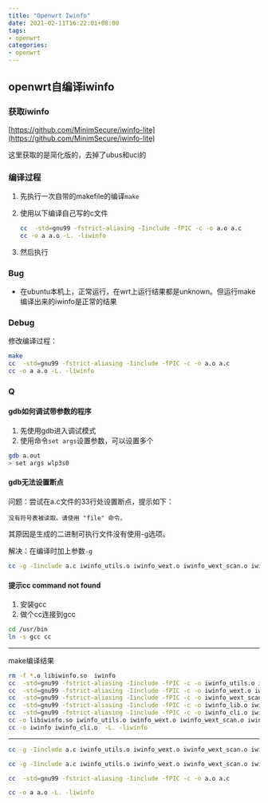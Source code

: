 ```yaml
---
title: "Openwrt Iwinfo"
date: 2021-02-11T16:22:01+08:00
tags:
- openwrt
categories: 
- openwrt
---
```


## openwrt自编译iwinfo

### 获取iwinfo

[https://github.com/MinimSecure/iwinfo-lite](https://github.com/MinimSecure/iwinfo-lite)

这里获取的是简化版的，去掉了ubus和uci的

<!--more-->

### 编译过程

1. 先执行一次自带的makefile的编译`make`

2. 使用以下编译自己写的c文件

   ```bash
   cc  -std=gnu99 -fstrict-aliasing -Iinclude -fPIC -c -o a.o a.c
   cc -o a a.o -L. -liwinfo
   ```

3. 然后执行

### Bug

- 在ubuntu本机上，正常运行，在wrt上运行结果都是unknown。但运行make编译出来的iwinfo是正常的结果

### Debug

修改编译过程：

```bash
make
cc  -std=gnu99 -fstrict-aliasing -Iinclude -fPIC -c -o a.o a.c
cc -o a a.o -L. -liwinfo
```

### Q

#### gdb如何调试带参数的程序

1. 先使用gdb进入调试模式
2. 使用命令`set args`设置参数，可以设置多个

```bash
gdb a.out
> set args wlp3s0
```

#### gdb无法设置断点

问题：尝试在a.c文件的33行处设置断点，提示如下：

`没有符号表被读取。请使用 "file" 命令。`

其原因是生成的二进制可执行文件没有使用-g选项。

解决：在编译时加上参数`-g`

```bash
cc -g -Iinclude a.c iwinfo_utils.o iwinfo_wext.o iwinfo_wext_scan.o iwinfo_lib.o
```

#### 提示cc command not found

1. 安装gcc
2. 做个cc连接到gcc

```bash
cd /usr/bin
ln -s gcc cc
```



---

make编译结果

```bash
rm -f *.o libiwinfo.so  iwinfo
cc  -std=gnu99 -fstrict-aliasing -Iinclude -fPIC -c -o iwinfo_utils.o iwinfo_utils.c
cc  -std=gnu99 -fstrict-aliasing -Iinclude -fPIC -c -o iwinfo_wext.o iwinfo_wext.c
cc  -std=gnu99 -fstrict-aliasing -Iinclude -fPIC -c -o iwinfo_wext_scan.o iwinfo_wext_scan.c
cc  -std=gnu99 -fstrict-aliasing -Iinclude -fPIC -c -o iwinfo_lib.o iwinfo_lib.c
cc  -std=gnu99 -fstrict-aliasing -Iinclude -fPIC -c -o iwinfo_cli.o iwinfo_cli.c
cc -o libiwinfo.so iwinfo_utils.o iwinfo_wext.o iwinfo_wext_scan.o iwinfo_lib.o  -shared
cc -o iwinfo iwinfo_cli.o  -L. -liwinfo
```



---



```bash
cc -g -Iinclude a.c iwinfo_utils.o iwinfo_wext.o iwinfo_wext_scan.o iwinfo_lib.o iwinfo_nl80211.o
```



```bash
cc -g -Iinclude a.c iwinfo_utils.o iwinfo_wext.o iwinfo_wext_scan.o iwinfo_lib.o iwinfo_nl80211.o -lnl-3 -lnl-genl-3
```



```bash
cc  -std=gnu99 -fstrict-aliasing -Iinclude -fPIC -c -o a.o a.c

cc -o a a.o -L. -liwinfo
```

